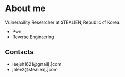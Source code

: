 # About me
Vulnerability Researcher at STEALIEN, Republic of Korea.   
- Pwn
- Reverse Engineering

## Contacts
- leejuh1621@gmail[.]com
- jhlee2@stealien[.]com
